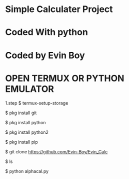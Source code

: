 # Simple Calculater Project
# Coded With python 
# Coded by Evin Boy
# OPEN TERMUX OR PYTHON EMULATOR 

1.step
 $ termux-setup-storage 

 $ pkg install git

 $ pkg install python 

 $ pkg install python2

 $ pkg install pip

 $ git clone https://github.com/Evin-Boy/Evin_Calc

 $ ls 

 $ python alphacal.py

